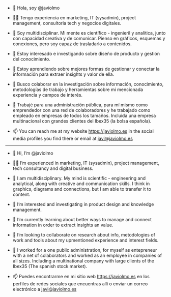 - 👋 Hola, soy @javiolmo
- 👨‍💻 Tengo experiencia en marketing, IT (sysadmin), project management, consultoria tech y negocios digitales.
- 🧠 Soy multidisciplinar. Mi mente es científico - ingenieril y analítica, junto con capacidad creativa y de comunicar. Pienso en gráficos, esquemas y conexiones, pero soy capaz de trasladarlo a contenidos.
- 👀 Estoy interesado e investigando sobre diseño de producto y gestión del conocimiento.
- 🌱 Estoy aprendiendo sobre mejores formas de gestionar y conectar la información para extraer insights y valor de ella.
- 🧪 Busco colaborar en la investigación sobre información, conocimiento, metodologías de trabajo y herramientas sobre mi mencionada experiencia y campos de interés.
- 💼 Trabajé para una administración pública, para mí mismo como emprendedor con una red de colaboradores y he trabajado como empleado en empresas de todos los tamaños. Incluida una empresa multinacional con grandes clientes del Ibex35 (la bolsa española).

- 📫 You can reach me at my website https://javiolmo.es in the social media profiles you find there or email at javi@javiolmo.es

------------------

- 👋 Hi, I’m @javiolmo
- 👨‍💻 I’m experienced in marketing, IT (sysadmin), project management, tech consultancy and digital business.
- 🧠 I am multidisciplinary. My mind is scientific - engineering and analytical, along with creative and communication skills. I think in graphics, diagrams and connections, but I am able to transfer it to content.
- 👀 I’m interested and investigating in product design and knowledge management.
- 🌱 I’m currently learning about better ways to manage and connect information in order to extract insights an value.
- 🧪 I’m looking to collaborate on research about info, metodologies of work and tools about my upmentioned experience and interest fields.
- 💼 I worked for a one public administration, for myself as entepreneur with a net of colaborators and worked as an employee in companies of all sizes. Including a multinational company with large clients of the Ibex35 (The spanish stock market).

- 📫 Puedes encontrarme en mi sitio web https://javiolmo.es en los perfiles de redes sociales que encuentras allí o enviar un correo electrónico a javi@javiolmo.es

<!---
javiolmo/javiolmo is a ✨ special ✨ repository because its `README.md` (this file) appears on your GitHub profile.
You can click the Preview link to take a look at your changes.
--->
